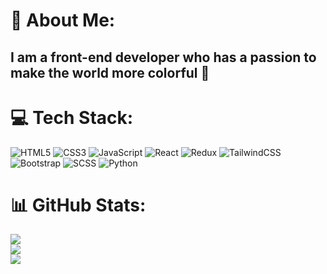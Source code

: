 # 💫 About Me:
## I am a front-end developer who has a passion to make the world more colorful 🎨<br>

# 💻 Tech Stack:
![HTML5](https://img.shields.io/badge/html5-%23E34F26.svg?style=for-the-badge&logo=html5&logoColor=white) ![CSS3](https://img.shields.io/badge/css3-%231572B6.svg?style=for-the-badge&logo=css3&logoColor=white) ![JavaScript](https://img.shields.io/badge/javascript-%23323330.svg?style=for-the-badge&logo=javascript&logoColor=%23F7DF1E) ![React](https://img.shields.io/badge/react-%2320232a.svg?style=for-the-badge&logo=react&logoColor=%2361DAFB) ![Redux](https://img.shields.io/badge/redux-%23593d88.svg?style=for-the-badge&logo=redux&logoColor=white) ![TailwindCSS](https://img.shields.io/badge/tailwindcss-%2338B2AC.svg?style=for-the-badge&logo=tailwind-css&logoColor=white) ![Bootstrap](https://img.shields.io/badge/bootstrap-%238511FA.svg?style=for-the-badge&logo=bootstrap&logoColor=white) ![SCSS](https://img.shields.io/badge/SCSS-%23CC6699.svg?style=for-the-badge&logo=sass&logoColor=white) ![Python](https://img.shields.io/badge/python-%2314354C.svg?style=for-the-badge&logo=python&logoColor=white)

# 📊 GitHub Stats:
![](https://github-readme-stats.vercel.app/api?username=Moatassem5&theme=dark&hide_border=false&include_all_commits=false&count_private=false)<br/>
![](https://github-readme-streak-stats.herokuapp.com/?user=Moatassem5&theme=dark&hide_border=false)<br/>
![](https://github-readme-stats.vercel.app/api/top-langs/?username=Moatassem5&theme=dark&hide_border=false&include_all_commits=false&count_private=false&layout=compact)
